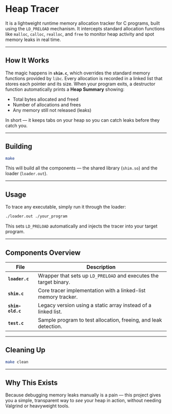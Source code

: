 # Heap Tracer

It is a lightweight runtime memory allocation tracker for C programs, built using the `LD_PRELOAD` mechanism.
It intercepts standard allocation functions like `malloc`, `calloc`, `realloc`, and `free` to monitor heap activity and spot memory leaks in real time.

---

## How It Works

The magic happens in **`shim.c`**, which overrides the standard memory functions provided by `libc`.
Every allocation is recorded in a linked list that stores each pointer and its size.
When your program exits, a destructor function automatically prints a **Heap Summary** showing:

* Total bytes allocated and freed
* Number of allocations and frees
* Any memory still not released (leaks)

In short — it keeps tabs on your heap so you can catch leaks before they catch you.

---

## Building

```bash
make
```

This will build all the components — the shared library (`shim.so`) and the loader (`loader.out`).

---

## Usage

To trace any executable, simply run it through the loader:

```bash
./loader.out ./your_program
```

This sets `LD_PRELOAD` automatically and injects the tracer into your target program.

---

## Components Overview

| File             | Description                                                       |
| ---------------- | ----------------------------------------------------------------- |
| **`loader.c`**   | Wrapper that sets up `LD_PRELOAD` and executes the target binary. |
| **`shim.c`**     | Core tracer implementation with a linked-list memory tracker.     |
| **`shim-old.c`** | Legacy version using a static array instead of a linked list.     |
| **`test.c`**     | Sample program to test allocation, freeing, and leak detection.   |

---

## Cleaning Up

```bash
make clean
```

---

## Why This Exists

Because debugging memory leaks manually is a pain —
this project gives you a simple, transparent way to *see* your heap in action, without needing Valgrind or heavyweight tools.
